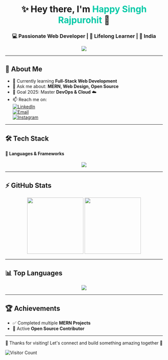 <!-- Banner -->
<h1 align="center">✨ Hey there, I'm <span style="color:#00C9A7;">Happy Singh Rajpurohit</span> 👋</h1>
<h3 align="center">💻 Passionate Web Developer | 🌱 Lifelong Learner | 📍 India</h3>

<p align="center">
  <img src="https://readme-typing-svg.herokuapp.com?color=00C9A7&size=24&center=true&vCenter=true&width=550&lines=🚀+Full+Stack+Web+Developer;💡+Problem+Solver;⚡+Tech+Explorer;🌎+Open+Source+Contributor">
</p>

---

## 🚀 About Me
- 🌱 Currently learning **Full-Stack Web Development**  
- 💬 Ask me about: **MERN, Web Design, Open Source**  
- 🎯 Goal 2025: Master **DevOps & Cloud** ☁️  
- 📫 Reach me on:  
  [![LinkedIn](https://img.shields.io/badge/LinkedIn-0077B5?style=for-the-badge&logo=linkedin&logoColor=white)](https://www.linkedin.com/in/happy-singh-rajpurohit/)  
  [![Email](https://img.shields.io/badge/Email-EA4335?style=for-the-badge&logo=gmail&logoColor=white)](mailto:happyrajpurohit2006@gmail.com)  
  [![Instagram](https://img.shields.io/badge/Instagram-E4405F?style=for-the-badge&logo=instagram&logoColor=white)](https://www.instagram.com/HappyRajpurohit10/)

---

## 🛠️ Tech Stack
#### 🚀 Languages & Frameworks
<p align="center">
  <img src="https://skillicons.dev/icons?i=html,css,js,react,redux,bootstrap,materialui,nodejs,express,mongodb,mysql,c,git,github" />
</p>

---

## ⚡ GitHub Stats
<p align="center">
  <img src="https://github-readme-stats.vercel.app/api?username=Happy-Singh-Rajpurohit&show_icons=true&theme=tokyonight&hide_border=true" height="180"/>
  <img src="https://github-readme-streak-stats.herokuapp.com/?user=Happy-Singh-Rajpurohit&theme=tokyonight&hide_border=true" height="180"/>  
</p>

---

## 📊 Top Languages
<p align="center">
  <img src="https://github-readme-stats.vercel.app/api/top-langs/?username=Happy-Singh-Rajpurohit&theme=tokyonight&layout=compact&hide_border=true&langs_count=8"/>
</p>

---

## 🏆 Achievements
- ✅ Completed multiple **MERN Projects**  
- 🌟 Active **Open Source Contributor**  

---


<p align="center"> 
  💖 Thanks for visiting! Let's connect and build something amazing together 🚀  
</p>

![Visitor Count](https://komarev.com/ghpvc/?username=Happy-Singh-Rajpurohit&style=for-the-badge&color=00C9A7)

